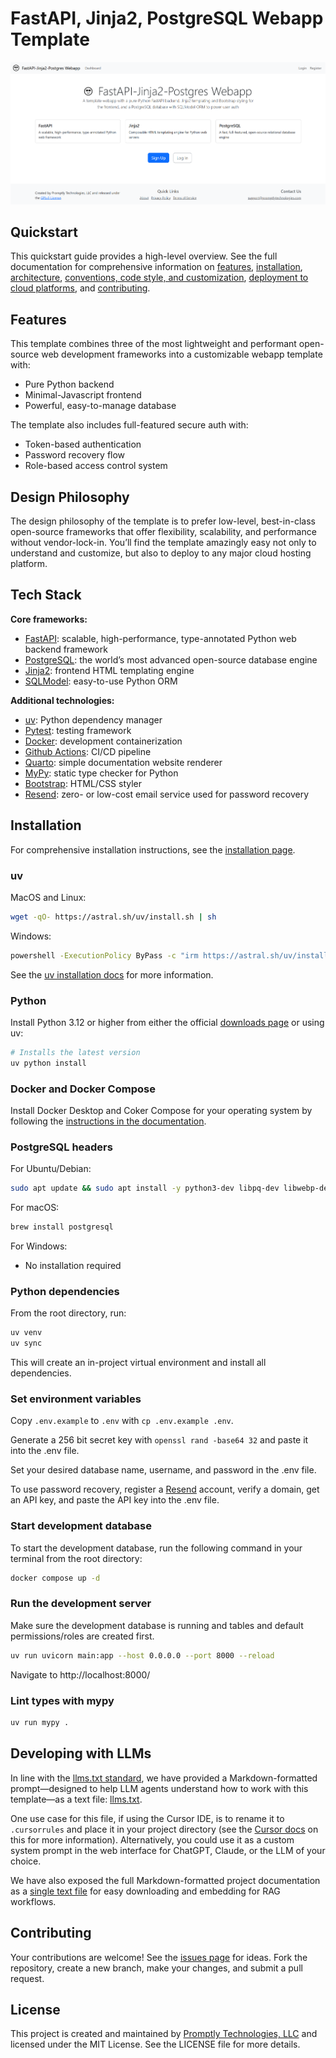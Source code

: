 # FastAPI, Jinja2, PostgreSQL Webapp Template


![Screenshot of homepage](docs/static/Screenshot.png)

## Quickstart

This quickstart guide provides a high-level overview. See the full
documentation for comprehensive information on
[features](https://promptlytechnologies.com/fastapi-jinja2-postgres-webapp/index.html),
[installation](https://promptlytechnologies.com/fastapi-jinja2-postgres-webapp/docs/installation.html),
[architecture](https://promptlytechnologies.com/fastapi-jinja2-postgres-webapp/docs/architecture.html),
[conventions, code style, and
customization](https://promptlytechnologies.com/fastapi-jinja2-postgres-webapp/docs/customization.html),
[deployment to cloud
platforms](https://promptlytechnologies.com/fastapi-jinja2-postgres-webapp/docs/deployment.html),
and
[contributing](https://promptlytechnologies.com/fastapi-jinja2-postgres-webapp/docs/contributing.html).

## Features

This template combines three of the most lightweight and performant
open-source web development frameworks into a customizable webapp
template with:

- Pure Python backend
- Minimal-Javascript frontend
- Powerful, easy-to-manage database

The template also includes full-featured secure auth with:

- Token-based authentication
- Password recovery flow
- Role-based access control system

## Design Philosophy

The design philosophy of the template is to prefer low-level,
best-in-class open-source frameworks that offer flexibility,
scalability, and performance without vendor-lock-in. You’ll find the
template amazingly easy not only to understand and customize, but also
to deploy to any major cloud hosting platform.

## Tech Stack

**Core frameworks:**

- [FastAPI](https://fastapi.tiangolo.com/): scalable, high-performance,
  type-annotated Python web backend framework
- [PostgreSQL](https://www.postgresql.org/): the world’s most advanced
  open-source database engine
- [Jinja2](https://jinja.palletsprojects.com/en/3.1.x/): frontend HTML
  templating engine
- [SQLModel](https://sqlmodel.tiangolo.com/): easy-to-use Python ORM

**Additional technologies:**

- [uv](https://docs.astral.sh/uv/): Python dependency manager
- [Pytest](https://docs.pytest.org/en/7.4.x/): testing framework
- [Docker](https://www.docker.com/): development containerization
- [Github Actions](https://docs.github.com/en/actions): CI/CD pipeline
- [Quarto](https://quarto.org/docs/): simple documentation website
  renderer
- [MyPy](https://mypy.readthedocs.io/en/stable/): static type checker
  for Python
- [Bootstrap](https://getbootstrap.com/): HTML/CSS styler
- [Resend](https://resend.com/): zero- or low-cost email service used
  for password recovery

## Installation

For comprehensive installation instructions, see the [installation
page](https://promptlytechnologies.com/fastapi-jinja2-postgres-webapp/docs/installation.html).

### uv

MacOS and Linux:

``` bash
wget -qO- https://astral.sh/uv/install.sh | sh
```

Windows:

``` bash
powershell -ExecutionPolicy ByPass -c "irm https://astral.sh/uv/install.ps1 | iex"
```

See the [uv installation
docs](https://docs.astral.sh/uv/getting-started/installation/) for more
information.

### Python

Install Python 3.12 or higher from either the official [downloads
page](https://www.python.org/downloads/) or using uv:

``` bash
# Installs the latest version
uv python install
```

### Docker and Docker Compose

Install Docker Desktop and Coker Compose for your operating system by
following the [instructions in the
documentation](https://docs.docker.com/compose/install/).

### PostgreSQL headers

For Ubuntu/Debian:

``` bash
sudo apt update && sudo apt install -y python3-dev libpq-dev libwebp-dev
```

For macOS:

``` bash
brew install postgresql
```

For Windows:

- No installation required

### Python dependencies

From the root directory, run:

``` bash
uv venv
uv sync
```

This will create an in-project virtual environment and install all
dependencies.

### Set environment variables

Copy `.env.example` to `.env` with `cp .env.example .env`.

Generate a 256 bit secret key with `openssl rand -base64 32` and paste
it into the .env file.

Set your desired database name, username, and password in the .env file.

To use password recovery, register a [Resend](https://resend.com/)
account, verify a domain, get an API key, and paste the API key into the
.env file.

### Start development database

To start the development database, run the following command in your
terminal from the root directory:

``` bash
docker compose up -d
```

### Run the development server

Make sure the development database is running and tables and default
permissions/roles are created first.

``` bash
uv run uvicorn main:app --host 0.0.0.0 --port 8000 --reload
```

Navigate to http://localhost:8000/

### Lint types with mypy

``` bash
uv run mypy .
```

## Developing with LLMs

In line with the [llms.txt standard](https://llmstxt.org/), we have
provided a Markdown-formatted prompt—designed to help LLM agents
understand how to work with this template—as a text file:
[llms.txt](docs/static/llms.txt).

One use case for this file, if using the Cursor IDE, is to rename it to
`.cursorrules` and place it in your project directory (see the [Cursor
docs](https://docs.cursor.com/context/rules-for-ai) on this for more
information). Alternatively, you could use it as a custom system prompt
in the web interface for ChatGPT, Claude, or the LLM of your choice.

We have also exposed the full Markdown-formatted project documentation
as a [single text file](docs/static/documentation.txt) for easy
downloading and embedding for RAG workflows.

## Contributing

Your contributions are welcome! See the [issues
page](https://github.com/promptly-technologies-llc/fastapi-jinja2-postgres-webapp/issues)
for ideas. Fork the repository, create a new branch, make your changes,
and submit a pull request.

## License

This project is created and maintained by [Promptly Technologies,
LLC](https://promptlytechnologies.com/) and licensed under the MIT
License. See the LICENSE file for more details.

